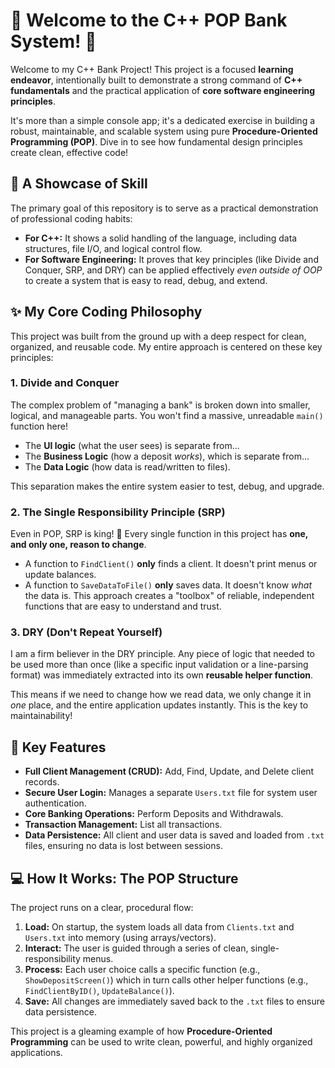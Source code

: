 # 🏦 Welcome to the C++ POP Bank System! 🌟

Welcome to my C++ Bank Project! This project is a focused **learning endeavor**, intentionally built to demonstrate a strong command of **C++ fundamentals** and the practical application of **core software engineering principles**.

It's more than a simple console app; it's a dedicated exercise in building a robust, maintainable, and scalable system using pure **Procedure-Oriented Programming (POP)**. Dive in to see how fundamental design principles create clean, effective code!

## 🎯 A Showcase of Skill

The primary goal of this repository is to serve as a practical demonstration of professional coding habits:

* **For C++:** It shows a solid handling of the language, including data structures, file I/O, and logical control flow.
* **For Software Engineering:** It proves that key principles (like Divide and Conquer, SRP, and DRY) can be applied effectively *even outside of OOP* to create a system that is easy to read, debug, and extend.

## ✨ My Core Coding Philosophy

This project was built from the ground up with a deep respect for clean, organized, and reusable code. My entire approach is centered on these key principles:

### 1. Divide and Conquer 
The complex problem of "managing a bank" is broken down into smaller, logical, and manageable parts. You won't find a massive, unreadable `main()` function here!
* The **UI logic** (what the user sees) is separate from...
* The **Business Logic** (how a deposit *works*), which is separate from...
* The **Data Logic** (how data is read/written to files).

This separation makes the entire system easier to test, debug, and upgrade.

### 2. The Single Responsibility Principle (SRP)
Even in POP, SRP is king! 👑 Every single function in this project has **one, and only one, reason to change**.
* A function to `FindClient()` **only** finds a client. It doesn't print menus or update balances.
* A function to `SaveDataToFile()` **only** saves data. It doesn't know *what* the data is.
This approach creates a "toolbox" of reliable, independent functions that are easy to understand and trust.

### 3. DRY (Don't Repeat Yourself)
I am a firm believer in the DRY principle. Any piece of logic that needed to be used more than once (like a specific input validation or a line-parsing format) was immediately extracted into its own **reusable helper function**.

This means if we need to change how we read data, we only change it in *one* place, and the entire application updates instantly. This is the key to maintainability!

## 🚀 Key Features

* **Full Client Management (CRUD):** Add, Find, Update, and Delete client records.
* **Secure User Login:** Manages a separate `Users.txt` file for system user authentication.
* **Core Banking Operations:** Perform Deposits and Withdrawals.
* **Transaction Management:** List all transactions.
* **Data Persistence:** All client and user data is saved and loaded from `.txt` files, ensuring no data is lost between sessions.

## 💻 How It Works: The POP Structure

The project runs on a clear, procedural flow:

1.  **Load:** On startup, the system loads all data from `Clients.txt` and `Users.txt` into memory (using arrays/vectors).
2.  **Interact:** The user is guided through a series of clean, single-responsibility menus.
3.  **Process:** Each user choice calls a specific function (e.g., `ShowDepositScreen()`) which in turn calls other helper functions (e.g., `FindClientByID()`, `UpdateBalance()`).
4.  **Save:** All changes are immediately saved back to the `.txt` files to ensure data persistence.

This project is a gleaming example of how **Procedure-Oriented Programming** can be used to write clean, powerful, and highly organized applications.
